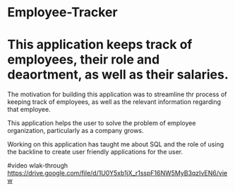 # Employee-Tracker

# This application keeps track of employees, their role and deaortment, as well as their salaries.

The motivation for building this application was to streamline thr process of keeping 
track of employees, as well as the relevant information regarding that employee.

This application helps the user to solve the problem of employee organization, particularly as a company grows. 

Working on this application has taught me about SQL and the role of using the backline to create user friendly applications for the user.


#video wlak-through
https://drive.google.com/file/d/1U0Y5xb1jX_r1sspF16NW5MyB3qzIvEN6/view